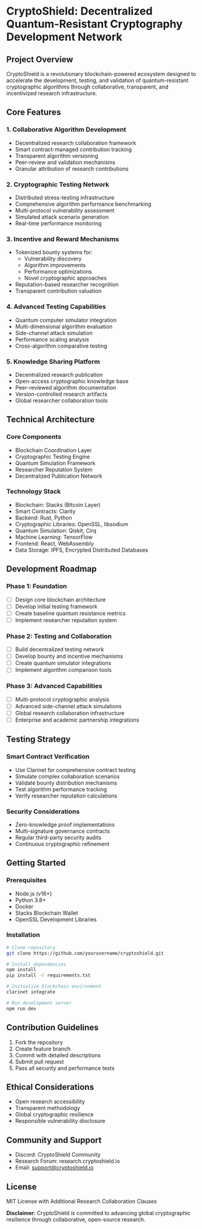 # CryptoShield: Decentralized Quantum-Resistant Cryptography Development Network

## Project Overview

CryptoShield is a revolutionary blockchain-powered ecosystem designed to accelerate the development, testing, and validation of quantum-resistant cryptographic algorithms through collaborative, transparent, and incentivized research infrastructure.

## Core Features

### 1. Collaborative Algorithm Development
- Decentralized research collaboration framework
- Smart contract-managed contribution tracking
- Transparent algorithm versioning
- Peer-review and validation mechanisms
- Granular attribution of research contributions

### 2. Cryptographic Testing Network
- Distributed stress-testing infrastructure
- Comprehensive algorithm performance benchmarking
- Multi-protocol vulnerability assessment
- Simulated attack scenario generation
- Real-time performance monitoring

### 3. Incentive and Reward Mechanisms
- Tokenized bounty systems for:
    - Vulnerability discovery
    - Algorithm improvements
    - Performance optimizations
    - Novel cryptographic approaches
- Reputation-based researcher recognition
- Transparent contribution valuation

### 4. Advanced Testing Capabilities
- Quantum computer simulator integration
- Multi-dimensional algorithm evaluation
- Side-channel attack simulation
- Performance scaling analysis
- Cross-algorithm comparative testing

### 5. Knowledge Sharing Platform
- Decentralized research publication
- Open-access cryptographic knowledge base
- Peer-reviewed algorithm documentation
- Version-controlled research artifacts
- Global researcher collaboration tools

## Technical Architecture

### Core Components
- Blockchain Coordination Layer
- Cryptographic Testing Engine
- Quantum Simulation Framework
- Researcher Reputation System
- Decentralized Publication Network

### Technology Stack
- Blockchain: Stacks (Bitcoin Layer)
- Smart Contracts: Clarity
- Backend: Rust, Python
- Cryptographic Libraries: OpenSSL, libsodium
- Quantum Simulation: Qiskit, Cirq
- Machine Learning: TensorFlow
- Frontend: React, WebAssembly
- Data Storage: IPFS, Encrypted Distributed Databases

## Development Roadmap

### Phase 1: Foundation
- [ ] Design core blockchain architecture
- [ ] Develop initial testing framework
- [ ] Create baseline quantum resistance metrics
- [ ] Implement researcher reputation system

### Phase 2: Testing and Collaboration
- [ ] Build decentralized testing network
- [ ] Develop bounty and incentive mechanisms
- [ ] Create quantum simulator integrations
- [ ] Implement algorithm comparison tools

### Phase 3: Advanced Capabilities
- [ ] Multi-protocol cryptographic analysis
- [ ] Advanced side-channel attack simulations
- [ ] Global research collaboration infrastructure
- [ ] Enterprise and academic partnership integrations

## Testing Strategy

### Smart Contract Verification
- Use Clarinet for comprehensive contract testing
- Simulate complex collaboration scenarios
- Validate bounty distribution mechanisms
- Test algorithm performance tracking
- Verify researcher reputation calculations

### Security Considerations
- Zero-knowledge proof implementations
- Multi-signature governance contracts
- Regular third-party security audits
- Continuous cryptographic refinement

## Getting Started

### Prerequisites
- Node.js (v16+)
- Python 3.8+
- Docker
- Stacks Blockchain Wallet
- OpenSSL Development Libraries

### Installation
```bash
# Clone repository
git clone https://github.com/yourusername/cryptoshield.git

# Install dependencies
npm install
pip install -r requirements.txt

# Initialize blockchain environment
clarinet integrate

# Run development server
npm run dev
```

## Contribution Guidelines
1. Fork the repository
2. Create feature branch
3. Commit with detailed descriptions
4. Submit pull request
5. Pass all security and performance tests

## Ethical Considerations
- Open research accessibility
- Transparent methodology
- Global cryptographic resilience
- Responsible vulnerability disclosure

## Community and Support
- Discord: CryptoShield Community
- Research Forum: research.cryptoshield.io
- Email: support@cryptoshield.io

## License
MIT License with Additional Research Collaboration Clauses

**Disclaimer**: CryptoShield is committed to advancing global cryptographic resilience through collaborative, open-source research.
